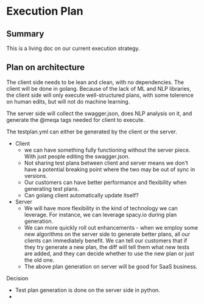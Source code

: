 # Execution Plan #

## Summary
This is a living doc on our current execution strategy.

## Plan on architecture
The client side needs to be lean and clean, with no dependencies. The client will be done in golang. Because of the lack of ML and NLP libraries, the client side will only execute well-structured plans, with some tolerence on human edits, but will not do machine learning.

The server side will collect the swagger.json, does NLP analysis on it, and generate the @meqa tags needed for client to execute. 

The testplan.yml can either be generated by the client or the server.
* Client
    * we can have something fully functioning without the server piece. With just people editing the swagger.json.
    * Not sharing test plans between client and server means we don't have a potential breaking point where the two may be out of sync in versions.
    * Our customers can have better performance and flexibility when generating test plans.
    * Can golang client automatically update itself?
* Server
    * We will have more flexibility in the kind of technology we can leverage. For instance, we can leverage spacy.io during plan generation.
    * We can more quickly roll out enhancements - when we employ some new algorithms on the server side to generate better plans, all our clients can immediately benefit. We can tell our customers that if they try generate a new plan, the diff will tell them what new tests are added, and they can decide whether to use the new plan or just the old one.
    * The above plan generation on server will be good for SaaS business.

Decision
* Test plan generation is done on the server side in python.
* 